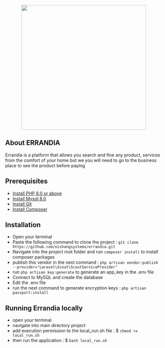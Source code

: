 <p style="text-align: center">
<a href="https://errandia.com/" target="_blank">
<img src="https://errandia.com/assets/admin/logo/errandia-logo.png" width="400"></a>
</p>


## About ERRANDIA

Errandia is a platform that allows you search and fine any product, services from the comfort of your home but we you will need to go to the business place to see the product before paying


## Prerequisites

- [Install PHP 8.0 or above](https://linuxhint.com/install-php-8-ubuntu-22-04/)
- [Install Mysql 8.0](https://www.digitalocean.com/community/tutorials/how-to-install-mysql-on-ubuntu-20-04)
- [Install Git](https://git-scm.com/book/en/v2/Getting-Started-Installing-Git)
- [Install Composer](https://www.digitalocean.com/community/tutorials/how-to-install-and-use-composer-on-ubuntu-20-04)

## Installation

- Open your terminal
- Paste the following command to clone the project : `git clone https://github.com/nishangsystems/errandia.git`
- Navigate into the project root folder and run `composer install` to install composer packages
- publish this vendor in the next command : `php artisan vendor:publish --provider="Laravel\Scout\ScoutServiceProvider"`
- run `php artisan key:generate` to generate an app_key in the .env file
- Connect to MySQL and create the database
- Edit the .env file
- run the next command to generate encryption keys : `php artisan passport:install`


## Running  Errandia locally
 - open your terminal
 - navigate into main directory project 
 - add execution permission to the local_run.sh file :  $ `chmod +x local_run.sh`
 - then run the application : $ `bash local_run.sh`
